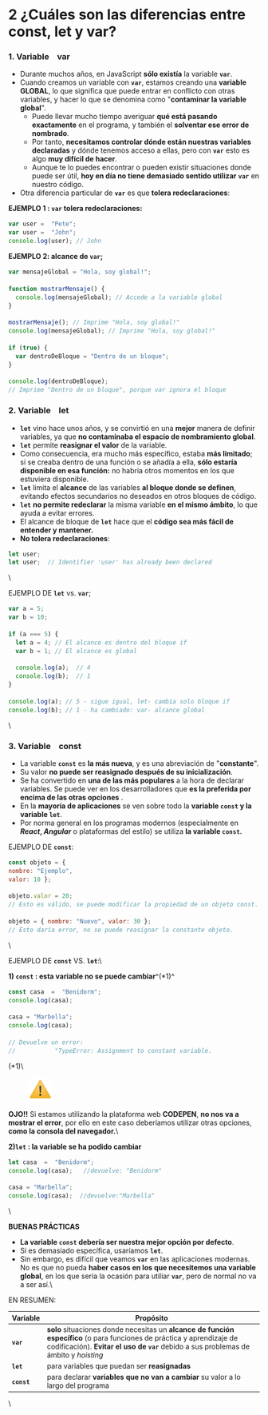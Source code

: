 # 2 ¿Cuáles son las diferencias entre const, let y var?



### 1. Variable   var

* Durante muchos años, en JavaScript **sólo existía** la variable **`var`**.
* Cuando creamos un variable con **`var`**, estamos creando una **variable GLOBAL**, lo que significa que puede entrar en conflicto con otras variables, y hacer lo que se denomina como "**contaminar la variable global**".
  * Puede llevar mucho tiempo averiguar **qué está pasando exactamente** en el programa, y también el **solventar ese error de nombrado**.
  * Por tanto, **necesitamos controlar dónde están nuestras variables declaradas** y dónde tenemos acceso a ellas, pero con **`var`** esto es algo **muy difícil de hacer**.
  * Aunque te lo puedes encontrar o pueden existir situaciones donde puede ser útil, **hoy en día no tiene demasiado sentido utilizar** **`var`** en nuestro código.
* Otra diferencia particular de **`var`** es que **tolera redeclaraciones**:

**EJEMPLO 1 : `var` tolera redeclaraciones:**

```javascript
var user =  "Pete";
var user =  "John";
console.log(user); // John
```

**EJEMPLO 2: alcance de `var`;**

```javascript
var mensajeGlobal = "Hola, soy global!";

function mostrarMensaje() {
  console.log(mensajeGlobal); // Accede a la variable global
}

mostrarMensaje(); // Imprime "Hola, soy global!"
console.log(mensajeGlobal); // Imprime "Hola, soy global!"

if (true) {
  var dentroDeBloque = "Dentro de un bloque";
}

console.log(dentroDeBloque); 
// Imprime "Dentro de un bloque", porque var ignora el bloque
```

### 2. Variable   let

* **`let`** vino hace unos años, y se convirtió en una **mejor** manera de definir variables, ya que **no contaminaba el espacio de nombramiento global**.
* **`let`** permite **reasignar el valor** de la variable.
* Como consecuencia, era mucho más específico, estaba **más limitado**; si se creaba dentro de una función o se añadía a ella, **sólo estaría disponible en esa función:** no habría otros momentos en los que estuviera disponible.
* **`let`** limita el **alcance** de las variables **al bloque donde se definen**, evitando efectos secundarios no deseados en otros bloques de código.
* **`let`** **no permite redeclarar** la misma variable **en el mismo ámbito**, lo que ayuda a evitar errores.
* El alcance de bloque de **`let`** hace que el **código sea más fácil de entender y mantener.**
* **No tolera redeclaraciones**:

```javascript
let user;
let user;  // Identifier 'user' has already been declared
```

\


EJEMPLO DE **`let`** vs. **`var`**;

```javascript
var a = 5;
var b = 10;

if (a === 5) {
  let a = 4; // El alcance es dentro del bloque if
  var b = 1; // El alcance es global

  console.log(a);  // 4
  console.log(b);  // 1
} 

console.log(a); // 5 - sigue igual, let- cambia solo bloque if
console.log(b); // 1 - ha cambiado: var- alcance global
```

\


### 3. Variable   const

* La variable **`const`** es **la más nueva**, y es una abreviación de "**constante**".
* Su valor **no puede ser reasignado después de su inicialización**.
* Se ha convertido en **una de las más populares** a la hora de declarar variables. Se puede ver en los desarrolladores que **es la preferida por encima de las otras opciones** .
* En la **mayoría de aplicaciones** se ven sobre todo la **variable `const` y la variable `let`**.
* Por norma general en los programas modernos (especialmente en _**React**_**,&#x20;**_**Angular**_ o plataformas del estilo) se utiliza **la variable `const`.**

EJEMPLO DE **`const`**:

```javascript
const objeto = {  
nombre: "Ejemplo",  
valor: 10 };  
  
objeto.valor = 20; 
// Esto es válido, se puede modificar la propiedad de un objeto const. 

objeto = { nombre: "Nuevo", valor: 30 }; 
// Esto daría error, no se puede reasignar la constante objeto.
```

\


EJEMPLO DE **`const`** VS. **`let`**:\


**1) `const` : esta variable no se puede cambiar**^(\*1)^

```javascript
const casa  =  "Benidorm";  
console.log(casa);
  
casa = "Marbella";
console.log(casa);       

// Devuelve un error:
//           "TypeError: Assignment to constant variable. 
```

(\*1)\


<div align="left"><figure><img src=".gitbook/assets/iconoPrecauc (3).png" alt=""><figcaption></figcaption></figure></div>

**OJO!!** Si estamos utilizando la plataforma web **CODEPEN**, **no nos va a mostrar el error**, por ello en este caso deberíamos utilizar otras opciones, **como la consola del navegador.**\


**2)`let` : la variable se ha podido cambiar**

```javascript
let casa  =  "Benidorm";  
console.log(casa);   //devuelve: "Benidorm"
  
casa = "Marbella";
console.log(casa);  //devuelve:"Marbella"     
```

\


**BUENAS PRÁCTICAS**

* **La variable `const` debería ser nuestra mejor opción por defecto**.
* Si es demasiado específica, usaríamos **`let`**.
* Sin embargo, es difícil que veamos **`var`** en las aplicaciones modernas. No es que no pueda **haber casos en los que necesitemos una variable global**, en los que sería la ocasión para utiliar **`var`**, pero de normal no va a ser así.\


EN RESUMEN:

| Variable    | Propósito                                                                                                                                                                                                        |
| ----------- | ---------------------------------------------------------------------------------------------------------------------------------------------------------------------------------------------------------------- |
| **`var`**   | **solo** situaciones donde necesitas un **alcance de función específico** (o para funciones de práctica y aprendizaje de codificación). **Evitar el uso de `var`** debido a sus problemas de ámbito y _hoisting_ |
| **`let`**   | para variables que puedan ser **reasignadas**                                                                                                                                                                    |
| **`const`** | para declarar **variables que no van a cambiar** su valor a lo largo del programa                                                                                                                                |

\

